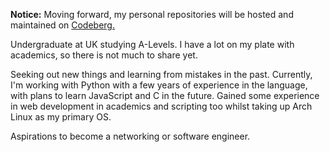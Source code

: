 **Notice:** Moving forward, my personal repositories will be hosted and maintained on [Codeberg.](https://codeberg.org/geoversed/)

Undergraduate at UK studying A-Levels. I have a lot on my plate with academics, so there is not much to share yet.

Seeking out new things and learning from mistakes in the past. Currently, I'm working with Python with a few years of experience in the language, with plans to learn JavaScript and C in the future. Gained some experience in web development in academics and scripting too whilst taking up Arch Linux as my primary OS.

Aspirations to become a networking or software engineer.
